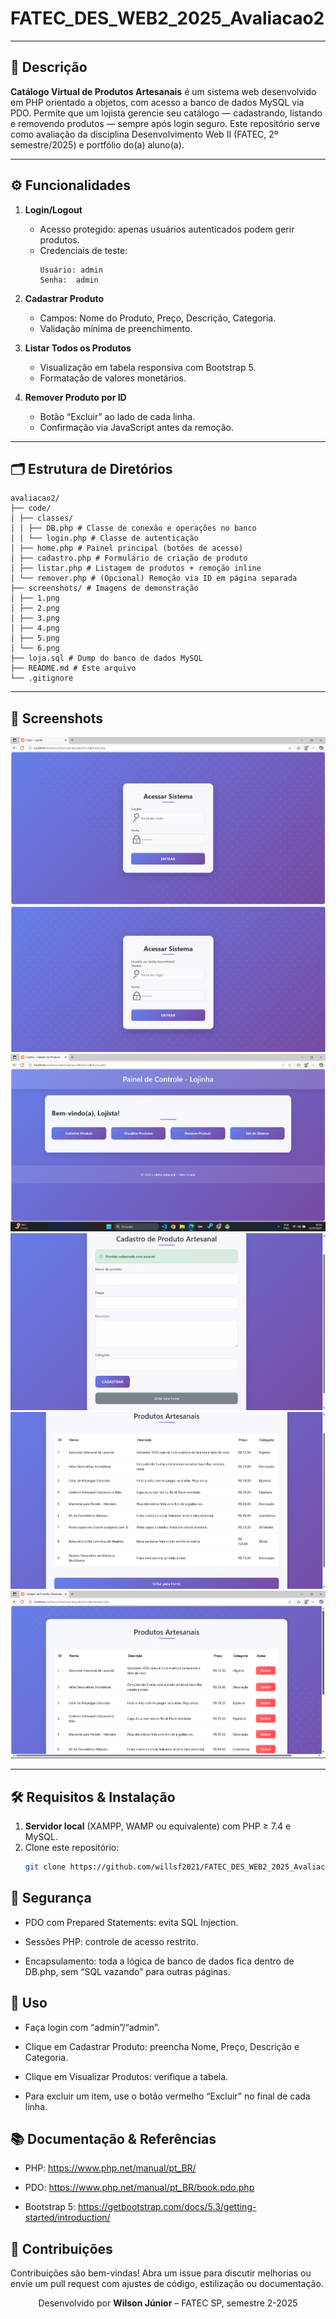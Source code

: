 # FATEC_DES_WEB2_2025_Avaliacao2

---

## 📖 Descrição

**Catálogo Virtual de Produtos Artesanais** é um sistema web desenvolvido em PHP orientado a objetos, com acesso a banco de dados MySQL via PDO. Permite que um lojista gerencie seu catálogo — cadastrando, listando e removendo produtos — sempre após login seguro. Este repositório serve como avaliação da disciplina Desenvolvimento Web II (FATEC, 2º semestre/2025) e portfólio do(a) aluno(a).

---

## ⚙️ Funcionalidades

1. **Login/Logout**

   - Acesso protegido: apenas usuários autenticados podem gerir produtos.
   - Credenciais de teste:
     ```
     Usuário: admin
     Senha:  admin
     ```

2. **Cadastrar Produto**

   - Campos: Nome do Produto, Preço, Descrição, Categoria.
   - Validação mínima de preenchimento.

3. **Listar Todos os Produtos**

   - Visualização em tabela responsiva com Bootstrap 5.
   - Formatação de valores monetários.

4. **Remover Produto por ID**
   - Botão “Excluir” ao lado de cada linha.
   - Confirmação via JavaScript antes da remoção.

---

## 🗂️ Estrutura de Diretórios

```
avaliacao2/
├── code/
│ ├── classes/
│ │ ├── DB.php # Classe de conexão e operações no banco
│ │ └── login.php # Classe de autenticação
│ ├── home.php # Painel principal (botões de acesso)
│ ├── cadastro.php # Formulário de criação de produto
│ ├── listar.php # Listagem de produtos + remoção inline
│ └── remover.php # (Opcional) Remoção via ID em página separada
├── screenshots/ # Imagens de demonstração
│ ├── 1.png
│ ├── 2.png
│ ├── 3.png
│ ├── 4.png
│ ├── 5.png
│ └── 6.png
├── loja.sql # Dump do banco de dados MySQL
├── README.md # Este arquivo
└── .gitignore
```

---

## 📸 Screenshots

![Screenshot 1](screenshots/1.png)  
![Screenshot 2](screenshots/2.png)  
![Screenshot 3](screenshots/3.png)  
![Screenshot 4](screenshots/4.png)  
![Screenshot 5](screenshots/5.png)  
![Screenshot 6](screenshots/6.png)

---

## 🛠️ Requisitos & Instalação

1. **Servidor local** (XAMPP, WAMP ou equivalente) com PHP ≥ 7.4 e MySQL.
2. Clone este repositório:
   ```bash
   git clone https://github.com/willsf2021/FATEC_DES_WEB2_2025_Avaliacao2.git
   ```

## 🔐 Segurança

- PDO com Prepared Statements: evita SQL Injection.

- Sessões PHP: controle de acesso restrito.

- Encapsulamento: toda a lógica de banco de dados fica dentro de DB.php, sem “SQL vazando” para outras páginas.

## 📝 Uso

- Faça login com “admin”/“admin”.

- Clique em Cadastrar Produto: preencha Nome, Preço, Descrição e Categoria.

- Clique em Visualizar Produtos: verifique a tabela.

- Para excluir um item, use o botão vermelho “Excluir” no final de cada linha.

## 📚 Documentação & Referências

- PHP: https://www.php.net/manual/pt_BR/

- PDO: https://www.php.net/manual/pt_BR/book.pdo.php

- Bootstrap 5: https://getbootstrap.com/docs/5.3/getting-started/introduction/

## 🤝 Contribuições

Contribuições são bem-vindas! Abra um issue para discutir melhorias ou envie um pull request com ajustes de código, estilização ou documentação.

<p align="center"> Desenvolvido por <strong>Wilson Júnior</strong> – FATEC SP, semestre 2-2025 </p>
